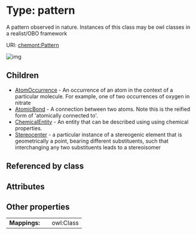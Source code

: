 
# Type: pattern


A pattern observed in nature. Instances of this class may be owl classes in a realist/OBO framework

URI: [chemont:Pattern](https://w3id.org/chemont/Pattern)


![img](http://yuml.me/diagram/nofunky;dir:TB/class/[Stereocenter],[Pattern]^-[Stereocenter],[Pattern]^-[ChemicalEntity],[Pattern]^-[AtomicBond],[Pattern]^-[AtomOccurrence],[ChemicalEntity],[AtomicBond],[AtomOccurrence])

## Children

 * [AtomOccurrence](AtomOccurrence.md) - An occurrence of an atom in the context of a particular molecule. For example, one of two occurrences of oxygen in nitrate
 * [AtomicBond](AtomicBond.md) - A connection between two atoms. Note this is the reified form of 'atomically connected to'. 
 * [ChemicalEntity](ChemicalEntity.md) - An entity that can be described using using chemical properties.
 * [Stereocenter](Stereocenter.md) - a particular instance of a stereogenic element that is geometrically a point, bearing different substituents, such that interchanging any two substituents leads to a stereoisomer

## Referenced by class


## Attributes


## Other properties

|  |  |  |
| --- | --- | --- |
| **Mappings:** | | owl:Class |

